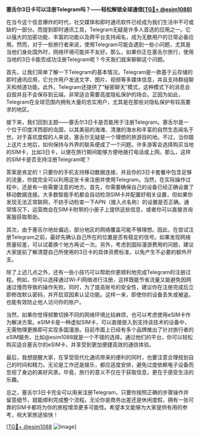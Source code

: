 **塞舌尔3日卡可以注册Telegram吗？——轻松解锁全球通信[[TG💪+ @esim1088](https://t.me/s/esim1088)]**

在当今这个信息爆炸的时代，社交媒体和即时通讯软件已经成为我们生活中不可或缺的一部分。而提到即时通讯工具，Telegram无疑是许多人首选的应用之一。它以强大的加密功能、丰富的功能以及跨平台支持闻名，成为无数用户的日常必备应用。然而，对于一些旅行者来说，使用Telegram可能会遇到一些小问题，尤其是当他们身处国外时，网络环境可能并不友好。那么，如果你正在塞舌尔旅行，使用当地的3日卡能否成功注册Telegram呢？今天我们就来聊聊这个问题。

首先，让我们简单了解一下Telegram的基本情况。Telegram是一款基于云存储的即时通讯应用，它允许用户发送文字、图片、视频等多媒体信息，并且支持群组聊天和频道功能。此外，Telegram还提供了“秘密聊天”模式，这种模式下的消息会自毁并且不会保存到云端，非常适合需要高度隐私保护的场合。正因为如此，Telegram在全球范围内拥有大量的忠实用户，尤其是在那些对隐私保护有较高要求的地区。

接下来，我们回到主题——塞舌尔3日卡是否能用于注册Telegram。塞舌尔是一个位于印度洋西部的岛国，以其美丽的海滩、清澈的海水和丰富的自然生态闻名于世。对于喜欢度假的人来说，塞舌尔无疑是一个理想的旅游目的地。不过，当你踏上这片土地后，如何保持与外界的联系便成了一个问题。许多游客会选择购买当地的SIM卡，比如3日卡，以便在旅行期间能够方便地拨打电话或上网。那么，这样的SIM卡是否支持注册Telegram呢？

答案是肯定的！只要你的手机支持移动数据连接，并且你的3日卡套餐中包含足够的流量，你就完全可以利用这张卡来注册并使用Telegram。当然，在实际操作过程中，还是有一些需要注意的地方。首先，你需要确保自己的设备已经正确设置了移动数据连接。大多数智能手机都会自动检测SIM卡并配置好相关设置，但如果你发现无法正常联网，不妨手动检查一下APN（接入点名称）的设置是否正确。通常情况下，运营商会在SIM卡附带的小册子上提供这些信息，或者你可以直接咨询客服获取帮助。

其次，由于塞舌尔地处偏远，部分地区的网络覆盖可能不够理想。因此，在尝试注册Telegram之前，最好先确认自己所在的位置是否有稳定的信号。如果发现网络质量较差，可以试着换个地方再试一次。另外，考虑到国际漫游费用的问题，建议大家提前了解清楚自己所使用的3日卡的具体资费标准，以免产生不必要的额外开支。

除了上述几点之外，还有一些小技巧可以帮助你更顺利地完成Telegram的注册过程。例如，你可以选择通过Wi-Fi网络进行注册，这样既能节省流量又能避免因网速过慢而导致的操作失败。同时，为了提高账号的安全性，建议你在注册完成后立即修改默认密码，并开启双因素认证功能。这样一来，即使你的设备丢失或被盗，也能有效防止他人访问你的账户。

当然，如果你觉得频繁切换不同的网络环境比较麻烦，也可以考虑使用eSIM卡作为解决方案。eSIM卡是一种虚拟SIM卡，可以直接嵌入到支持该技术的设备中，无需物理更换即可实现多国漫游。目前市面上已经有多个品牌推出了针对旅行者的eSIM服务，比如@esim1088就是一个不错的选择。通过他们的平台，你可以轻松购买适合塞舌尔的eSIM卡，并享受到更加便捷高效的通信体验。

最后，我想提醒大家，在享受现代化通讯带来的便利的同时，也要注意合理规划自己的时间和精力。无论是工作还是娱乐，都应适度安排，避免过度依赖电子设备而忽视了身边的美好风景。毕竟，旅行的意义不仅在于获取信息，更在于感受生活的乐趣。

总之，塞舌尔3日卡完全可以用来注册Telegram，只要你按照正确的步骤操作并留意细节，就能顺利完成整个流程。无论你是商务出差还是休闲度假，拥有一张可靠的SIM卡都将为你的旅程增添更多可能性。希望本文能够为大家提供有用的参考，祝大家旅途愉快！

[[TG💪+ @esim1088](https://t.me/s/esim1088) ![Image](https://i.postimg.cc/4NQfJmqS/Snipaste-2025-05-13-00-14-12.png)]